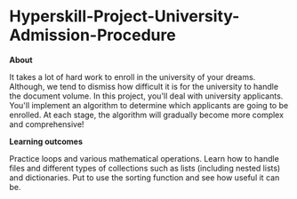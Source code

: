 # Hyperskill-Project-University-Admission-Procedure

**About**

It takes a lot of hard work to enroll in the university of your dreams. Although, we tend to dismiss how difficult it is for the university to handle the document volume. In this project, you'll deal with university applicants. You'll implement an algorithm to determine which applicants are going to be enrolled. At each stage, the algorithm will gradually become more complex and comprehensive!

**Learning outcomes**

Practice loops and various mathematical operations. Learn how to handle files and different types of collections such as lists (including nested lists) and dictionaries. Put to use the sorting function and see how useful it can be.
